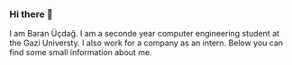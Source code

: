 ### Hi there 👋
I am Baran Üçdağ. I am a seconde year computer engineering student at the Gazi Universty. I also work for a company as an intern. Below you can find some small information about me.
<!--
**baranucdag/BaranUcdag** is a ✨ _special_ ✨ repository because its `README.md` (this file) appears on your GitHub profile.

Here are some ideas to get you started:

- 🔭 I’m currently working on ...
- 🌱 I’m currently learning ...
- 👯 I’m looking to collaborate on ...
- 🤔 I’m looking for help with ...
- 💬 Ask me about ...
- 📫 How to reach me: ...
- 😄 Pronouns: ...
- ⚡ Fun fact: ...
-->
